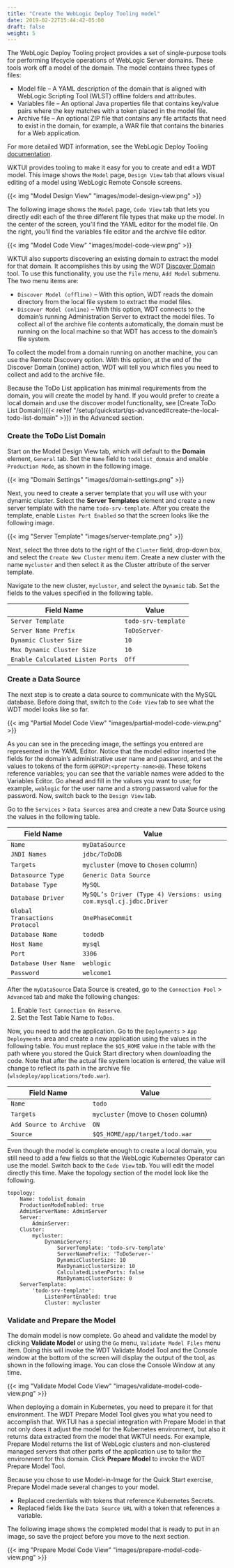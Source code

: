 ```yaml
---
title: "Create the WebLogic Deploy Tooling model"
date: 2019-02-22T15:44:42-05:00
draft: false
weight: 5
---
```


The WebLogic Deploy Tooling project provides a set of single-purpose tools for performing lifecycle operations of WebLogic Server domains.  These tools work off a model of the domain.  The model contains three types of files:

- Model file – A YAML description of the domain that is aligned with WebLogic Scripting Tool (WLST) offline folders and attributes.
- Variables file – An optional Java properties file that contains key/value pairs where the key matches with a token placed in the model file.
- Archive file – An optional ZIP file that contains any file artifacts that need to exist in the domain, for example, a WAR file that contains the binaries for a Web application.

For more detailed WDT information, see the WebLogic Deploy Tooling [documentation](https://oracle.github.io/weblogic-deploy-tooling/concepts/model/).

WKTUI provides tooling to make it easy for you to create and edit a WDT model.   This image shows the `Model` page, `Design View` tab that allows visual editing of a model using WebLogic Remote Console screens.  

{{< img "Model Design View" "images/model-design-view.png" >}}

The following image shows the `Model` page, `Code View` tab that lets you directly edit each of the three different file types that make up the model.  In the center of the screen, you'll find the YAML editor for the model file.  On the right, you'll find the variables file editor and the archive file editor.

{{< img "Model Code View" "images/model-code-view.png" >}}

WKTUI also supports discovering an existing domain to extract the model for that domain.  It accomplishes this by using the WDT [Discover Domain](https://oracle.github.io/weblogic-deploy-tooling/userguide/tools/discover/) tool.  To use this functionality, you use the `File` menu, `Add Model` submenu.  The two menu items are:

- `Discover Model (offline)` – With this option, WDT reads the domain directory from the local file system to extract the model files.
- `Discover Model (online)` – With this option, WDT connects to the domain’s running Administration Server to extract the model files.  To collect all of the archive file contents automatically, the domain must be running on the local machine so that WDT has access to the domain’s file system.  

To collect the model from a domain running on another machine, you can use the Remote Discovery option.  With this option, at the end of the Discover Domain (online) action, WDT will tell you which files you need to collect and add to the archive file.

Because the ToDo List application has minimal requirements from the domain, you will create the model by hand.  If you would prefer to create a local domain and use the discover model functionality, see [Create ToDo List Domain]({{< relref "/setup/quickstart/qs-advanced#create-the-local-todo-list-domain" >}}) in the Advanced section.

### Create the ToDo List Domain

Start on the Model Design View tab, which will default to the **Domain** element, `General` tab. Set the `Name` field to `todolist_domain` and enable `Production Mode`, as shown in the following image.

{{< img "Domain Settings" "images/domain-settings.png" >}}

Next, you need to create a server template that you will use with your dynamic cluster.  Select the **Server Templates** element and create a new server template with the name `todo-srv-template`.  After you create the template, enable `Listen Port Enabled` so that the screen looks like the following image.  

{{< img "Server Template" "images/server-template.png" >}}

Next, select the three dots to the right of the `Cluster` field, drop-down box, and select the `Create New Cluster` menu item.  Create a new cluster with the name `mycluster` and then select it as the Cluster attribute of the server template.

Navigate to the new cluster, `mycluster`, and select the `Dynamic` tab.  Set the fields to the values specified in the following table.

| Field Name | Value |
| --- | --- |
| `Server Template` |  `todo-srv-template` |
| `Server Name Prefix` |  `ToDoServer-` |
| `Dynamic Cluster Size` |  `10` |
| `Max Dynamic Cluster Size` | `10` |
| `Enable Calculated Listen Ports` | `Off` |

### Create a Data Source

The next step is to create a data source to communicate with the MySQL database.  Before doing that, switch to the `Code View` tab to see what the WDT model looks like so far.

{{< img "Partial Model Code View" "images/partial-model-code-view.png" >}}

As you can see in the preceding image, the settings you entered are represented in the YAML Editor.  Notice that the model editor inserted the fields for the domain’s administrative user name and password, and set the values to tokens of the form `@@PROP:<property-name>@@`.  These tokens reference variables; you can see that the variable names were added to the Variables Editor.  Go ahead and fill in the values you want to use; for example, `weblogic` for the user name and a strong password value for the password.  Now, switch back to the `Design View` tab.

Go to the `Services` > `Data Sources` area and create a new Data Source using the values in the following table.

| Field Name | Value |
| --- | --- |
| `Name` |  `myDataSource` |
| `JNDI Names` |  `jdbc/ToDoDB` |
| `Targets` |  `mycluster` (move to `Chosen` column) |
| `Datasource Type` | `Generic Data Source` |
| `Database Type` | `MySQL` |
| `Database Driver` |  `MySQL’s Driver (Type 4) Versions: using com.mysql.cj.jdbc.Driver` |
| `Global Transactions Protocol` | `OnePhaseCommit` |
| `Database Name` | `tododb` |
| `Host Name` | `mysql` |
| `Port` | `3306` |
| `Database User Name` | `weblogic` |
| `Password` | `welcome1` |

After the `myDataSource` Data Source is created, go to the `Connection Pool` > `Advanced` tab and make the following changes:
1.	Enable `Test Connection On Reserve`.
2.	Set the Test Table Name to `ToDos`.


Now, you need to add the application.  Go to the `Deployments` > `App Deployments` area and create a new application using the values in the following table.  You must replace the `$QS_HOME` value in the table with the path where you stored the Quick Start directory when downloading the code.   Note that after the actual file system location is entered, the value will change to reflect its path in the archive file (`wlsdeploy/applications/todo.war`).

| Field Name | Value |
| --- | --- |
| `Name` |  `todo` |
| `Targets` |  `mycluster` (move to `Chosen` column) |
| `Add Source to Archive` |  `ON` |
| `Source` | `$QS_HOME/app/target/todo.war` |

Even though the model is complete enough to create a local domain, you still need to add a few fields so that the WebLogic Kubernetes Operator can use the model.  Switch back to the `Code View` tab.  You will edit the model directly this time.  Make the topology section of the model look like the following.

```
topology:
    Name: todolist_domain
    ProductionModeEnabled: true
    AdminServerName: AdminServer
    Server:
        AdminServer:
    Cluster:
        mycluster:
            DynamicServers:
                ServerTemplate: 'todo-srv-template'
                ServerNamePrefix: 'ToDoServer-'
                DynamicClusterSize: 10
                MaxDynamicClusterSize: 10
                CalculatedListenPorts: false
                MinDynamicClusterSize: 0
    ServerTemplate:
        'todo-srv-template':
            ListenPortEnabled: true
            Cluster: mycluster
```
### Validate and Prepare the Model

The domain model is now complete.  Go ahead and validate the model by clicking **Validate Model** or using the `Go` menu, `Validate Model Files` menu item.  Doing this will invoke the WDT Validate Model Tool and the Console window at the bottom of the screen will display the output of the tool, as shown in the following image. You can close the Console Window at any time.

{{< img "Validate Model Code View" "images/validate-model-code-view.png" >}}

When deploying a domain in Kubernetes, you need to prepare it for that environment.  The WDT Prepare Model Tool gives you what you need to accomplish that.  WKTUI has a special integration with Prepare Model in that not only does it adjust the model for the Kubernetes environment, but also it returns data extracted from the model that WKTUI needs.  For example, Prepare Model returns the list of WebLogic clusters and non-clustered managed servers that other parts of the application use to tailor the environment for this domain.  Click **Prepare Model** to invoke the WDT Prepare Model Tool.

Because you chose to use Model-in-Image for the Quick Start exercise, Prepare Model made several changes to your model.

- Replaced credentials with tokens that reference Kubernetes Secrets.
- Replaced fields like the `Data Source URL` with a token that references a variable.

The following image shows the completed model that is ready to put in an image, so save the project before you move to the next section.

{{< img "Prepare Model Code View" "images/prepare-model-code-view.png" >}}

